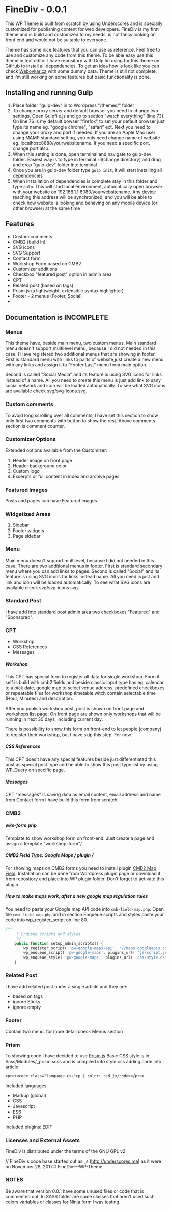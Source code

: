 # FineDiv - 0.0.1
 This WP Theme is built from scratch by using Underscores and is specially customized for publishing content for web developers. FineDiv is my first theme and is build and customized to my needs, is not fancy looking on front end and would not be suitable to everyone.

 Theme has some nice features that you can use as reference. Feel free to use and customize any code from this theme. To be able easy use this theme in text editor I have repository with Gulp Im using for this theme on [ GitHub](https://github.com/StanSkrivanek/gulp-dev) to install all dependencies. To get an idea how is look like you can check [Webovkar.cz](https://webovkar.cz) with some dummy data. Theme is still not complete, and I'm still working on some features but basic functionality is done.

## Installing and running Gulp
1. Place folder "gulp-dev" in to Wordpress "/themes/" folder
2. To change proxy server and default browser you need to change two settings. Open Gulpfile.js and go to section "watch everything" (line 73). On line 76 is my default bowser "firefox" to set your default browser just type its name eg. "google chrome", "safari" ect. Next you need to change your proxy and port if needed. If you are an Apple Mac user using MAMP standard setting, you only need change name of website eg. localhost:8888/yourwebsitename. If you need a specific port, change port also.
3. When this setting is done, open terminal and navigate to gulp-dev folder. Easiest way is to type in terminal `cd`(change directory) and drag and drop "gulp-dev" folder into terminal
4. Once you are in gulp-dev folder type `gulp init`, it will start installing all dependencies
5. When installation of dependencies is complete stay in this folder and type `gulp`. This will start local environment, automatically open browser with your website on 192.168.1.1:8080/yourwebsitename. Any device reaching this address will be synchronized, and you will be able to check how website is looking and behaving on any mobile device (or other browser) at the same time


## Features
- Custom comments
- CMB2 (build in)
- SVG icons
- SVG Support
- Contact form
- Workshop Form based on CMB2
- Customizer additions
- Checkbox "featured post" option in admin area
- CPT
- Related post (based on tags)
- Prism.js (a lightweight, extensible syntax highlighter)
- Footer - 2 menus (Footer, Social)
-

## Documentation is INCOMPLETE

### Menus
This theme have, beside main menu, two custom menus. Main standard menu doesn't support multilevel menu, because I did not needed in this case. I Have registered two additional menus that are showing in footer. First is standard menu with links to parts of website,just create a new menu with any links and assign it to "Footer Last" menu from main option.

Second is called "Social Media" and its feature is using SVG icons for links instead of a name. All you need to create this menu is just add link to sany social network and icon will be loaded automatically. To see what SVG icons are available check svg/svg-icons.svg.

### Custom comments
To avoid long scrolling over all comments, I have set this section to show only first two comments with button to show the rest. Above comments section is comment counter.

### Customizer Options
Extended options available from the Customizer:

1. Header image on front page
2. Header background color
3. Custom logo
4. Excerpts or full content in index and archive pages

### Featured Images
Posts and pages can have Featured Images.

### Widgetized Areas
1. Sidebar
2. Footer widgets
3. Page sidebar


### Menu
Main menu doesn't support multilevel, because I did not needed in this case. There are two additional menus in footer. First is standard secondary menu where you can add links to pages. Second is called "Social" and its feature is using SVG icons for links instead name. All you need is just add link and icon will be loaded automatically. To see what SVG icons are available check svg/svg-icons.svg.

### Standard Post
I have add into standard post admin area two checkboxes "Featured" and "Sponsored".


### CPT
- Workshop
- CSS References
- Messages

##### Workshop
This CPT has special form to register all data for single workshop. Form it self is build with cmb2 fields and beside classic input type has eg. calendar to a pick date, google map to select venue address, predefined checkboxes or repeatable files for workshop timetable witch contain selectable time (Hour, Minutes) and description.

After you publish workshop post, post is shown on front page and workshops list page. On front page are shown only workshops that will be running in next 30 days, including current day.

There is possibility to show this form on front-end to let people (company) to register their workshop, but I have skip this step. For now.

##### CSS References
This CPT does't have any special features beside just differentiated this post as special post type and be able to show this post type list by using WP_Query on specific page.

##### Messages
CPT "messages" is saving data as email content, email address and name from Contact form I have build this form from scratch.


### CMB2

##### wks-form.php
Template to show workshop form on front-end. Just create a page and assign a template "workshop-form"/

##### CMB2 Field Type: Google Maps / plugin /
For showing maps on CMB2 forms you need to install plugin [CMB2 Map Field](https://github.com/mustardBees/cmb_field_map). Installation can be done from Wordpress plugin page or download it from repository and place into WP plugin folder. Don't forget to activate this plugin.

##### How to make maps work, after a new google map regulation rules
You need to paste your Google map API code into `cmb-field-map.php`. Open file `cmb-field-map.php` and in section Enqueue scripts and styles paste your code into wp_register_script on line 80.
```php
/**
	 * Enqueue scripts and styles
	 */
	public function setup_admin_scripts() {
		wp_register_script( 'pw-google-maps-api', '//maps.googleapis.com/maps/api/js?YOUR_GOOGLE_MAP_API_KEY&libraries=places', null, null );
		wp_enqueue_script( 'pw-google-maps', plugins_url( 'js/script.js', __FILE__ ), array( 'pw-google-maps-api' ), self::VERSION );
		wp_enqueue_style( 'pw-google-maps', plugins_url( 'css/style.css', __FILE__ ), array(), self::VERSION );
	}

```

### Related Post
I have add related post under a single article and they are:
- based on tags
- ignore Sticky
- ignore empty

### Footer
Contain two menu. for more detail check Menus section

### Prism
To showing code I have decided to use [Prism.js](https://prismjs.com)
Basic CSS style is in Sass/Modules/_prism.scss and is compiled into style.css
adding code into article
```
<pre><code class="language-css">p { color: red }</code></pre>
```
Included languages:
- Markup (global)
- CSS
- Javascript
- ES6
- PHP


Included plugins:
 EDIT


### Licenses and External Assets
FineDiv is distributed under the terms of the GNU GPL v2

// FineDiv's code base started out as _s (http://underscores.me) as it were on November 28, 2017.# FineDiv---WP-Theme

### NOTES
Be aware that version 0.0.1 have some unused files or code that is commented out. In SASS folder are some classes that aren't used such colors variables or classes for Ninja form I was testing.   
